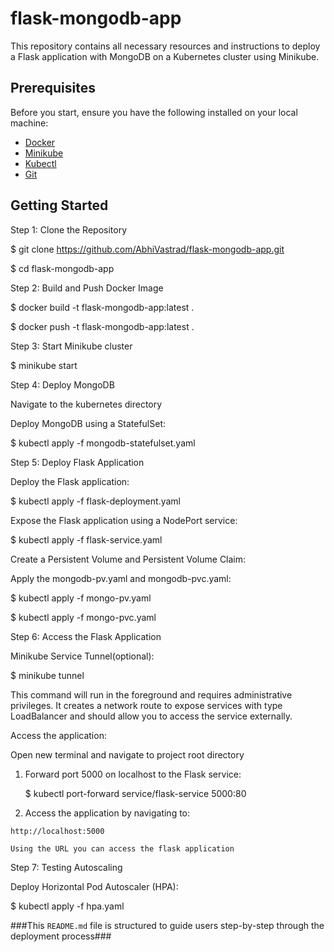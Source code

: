 # flask-mongodb-app

This repository contains all necessary resources and instructions to deploy a Flask application with MongoDB on a Kubernetes cluster using Minikube.

## Prerequisites

Before you start, ensure you have the following installed on your local machine:

- [Docker](https://docs.docker.com/get-docker/)
- [Minikube](https://minikube.sigs.k8s.io/docs/start/)
- [Kubectl](https://kubernetes.io/docs/tasks/tools/install-kubectl/)
- [Git](https://git-scm.com/book/en/v2/Getting-Started-Installing-Git)

## Getting Started

Step 1: Clone the Repository 

$ git clone https://github.com/AbhiVastrad/flask-mongodb-app.git

$ cd flask-mongodb-app

Step 2: Build and Push Docker Image

$ docker build -t flask-mongodb-app:latest .

$ docker push -t flask-mongodb-app:latest .

Step 3: Start Minikube cluster

$ minikube start

Step 4: Deploy MongoDB

Navigate to the kubernetes directory

Deploy MongoDB using a StatefulSet:

$ kubectl apply -f mongodb-statefulset.yaml

Step 5: Deploy Flask Application

Deploy the Flask application:

$ kubectl apply -f flask-deployment.yaml

Expose the Flask application using a NodePort service:

$ kubectl apply -f flask-service.yaml

Create a Persistent Volume and Persistent Volume Claim:

Apply the mongodb-pv.yaml and mongodb-pvc.yaml:

$ kubectl apply -f mongo-pv.yaml

$ kubectl apply -f mongo-pvc.yaml

Step 6: Access the Flask Application

Minikube Service Tunnel(optional):

$ minikube tunnel

This command will run in the foreground and requires administrative privileges. It creates a network route to expose services with type LoadBalancer and should allow you to access the service externally.

Access the application:

  Open new terminal and navigate to project root directory 
  
  1. Forward port 5000 on localhost to the Flask service:

     $ kubectl port-forward service/flask-service 5000:80

  2. Access the application by navigating to:

    http://localhost:5000

    Using the URL you can access the flask application

Step 7: Testing Autoscaling

Deploy Horizontal Pod Autoscaler (HPA):

$ kubectl apply -f hpa.yaml

###This `README.md` file is structured to guide users step-by-step through the deployment process###
